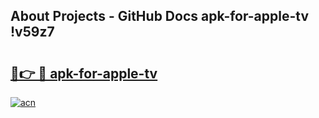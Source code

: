 ## About Projects - GitHub Docs apk-for-apple-tv !v59z7

# <h2><a href="https://andorid.site?title=apk-for-apple-tv&ref=14PRO">🔗👉 🔴 apk-for-apple-tv</a></h2>

[![acn](https://github.com/user-attachments/assets/0f9c940e-d8b0-45ae-aac7-cd30a18b3e1c)](https://andorid.site?title=apk-for-apple-tv&ref=14PRO)

